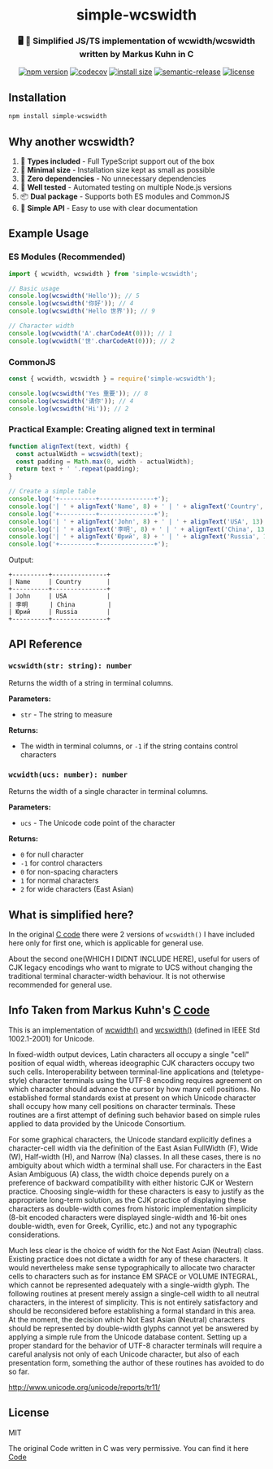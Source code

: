 <h1 align="center">simple-wcswidth</h1>
<h3 align="center"> 🖥️ 💬 Simplified JS/TS implementation of wcwidth/wcswidth written by Markus Kuhn in C</h3>

<p align="center">
  <a href="https://www.npmjs.com/package/simple-wcswidth"><img src="https://img.shields.io/npm/v/simple-wcswidth.svg" alt="npm version"></a>
  <a href="https://codecov.io/gh/console-table-printer/simple-wcswidth"><img src="https://codecov.io/gh/console-table-printer/simple-wcswidth/graph/badge.svg?token=X4QPKTCB6A" alt="codecov"></a>
  <a href="https://packagephobia.now.sh/result?p=simple-wcswidth"><img src="https://packagephobia.now.sh/badge?p=simple-wcswidth@latest" alt="install size"></a>
  <a href="https://github.com/semantic-release/semantic-release"><img src="https://img.shields.io/badge/%20%20%F0%9F%93%A6%F0%9F%9A%80-semantic--release-e10079.svg" alt="semantic-release"></a>
  <a href="https://github.com/console-table-printer/simple-wcswidth/blob/master/LICENSE"><img src="https://img.shields.io/npm/l/simple-wcswidth.svg" alt="license"></a>
</p>

## Installation

```bash
npm install simple-wcswidth
```

## Why another wcswidth?

1. 💙 **Types included** - Full TypeScript support out of the box
2. 🤏 **Minimal size** - Installation size kept as small as possible
3. 🐒 **Zero dependencies** - No unnecessary dependencies
4. 🤖 **Well tested** - Automated testing on multiple Node.js versions
5. 📦 **Dual package** - Supports both ES modules and CommonJS
6. 🎯 **Simple API** - Easy to use with clear documentation

## Example Usage

### ES Modules (Recommended)
```javascript
import { wcwidth, wcswidth } from 'simple-wcswidth';

// Basic usage
console.log(wcswidth('Hello')); // 5
console.log(wcswidth('你好')); // 4
console.log(wcswidth('Hello 世界')); // 9

// Character width
console.log(wcwidth('A'.charCodeAt(0))); // 1
console.log(wcwidth('世'.charCodeAt(0))); // 2
```

### CommonJS
```javascript
const { wcwidth, wcswidth } = require('simple-wcswidth');

console.log(wcswidth('Yes 重要')); // 8
console.log(wcswidth('请你')); // 4
console.log(wcswidth('Hi')); // 2
```

### Practical Example: Creating aligned text in terminal

```javascript
function alignText(text, width) {
  const actualWidth = wcswidth(text);
  const padding = Math.max(0, width - actualWidth);
  return text + ' '.repeat(padding);
}

// Create a simple table
console.log('+----------+---------------+');
console.log('| ' + alignText('Name', 8) + ' | ' + alignText('Country', 13) + ' |');
console.log('+----------+---------------+');
console.log('| ' + alignText('John', 8) + ' | ' + alignText('USA', 13) + ' |');
console.log('| ' + alignText('李明', 8) + ' | ' + alignText('China', 13) + ' |');
console.log('| ' + alignText('Юрий', 8) + ' | ' + alignText('Russia', 13) + ' |');
console.log('+----------+---------------+');
```

Output:
```
+----------+---------------+
| Name     | Country       |
+----------+---------------+
| John     | USA           |
| 李明      | China         |
| Юрий     | Russia        |
+----------+---------------+
```

## API Reference

### `wcswidth(str: string): number`

Returns the width of a string in terminal columns.

**Parameters:**
- `str` - The string to measure

**Returns:**
- The width in terminal columns, or `-1` if the string contains control characters

### `wcwidth(ucs: number): number`

Returns the width of a single character in terminal columns.

**Parameters:**
- `ucs` - The Unicode code point of the character

**Returns:**
- `0` for null character
- `-1` for control characters
- `0` for non-spacing characters
- `1` for normal characters
- `2` for wide characters (East Asian)

## What is simplified here?

In the original [C code](https://www.cl.cam.ac.uk/~mgk25/ucs/wcwidth.c) there were 2 versions of `wcswidth()` I have included here only for first one, which is applicable for general use.

About the second one(WHICH I DIDNT INCLUDE HERE), useful for users of CJK legacy encodings who want to migrate to UCS without changing the traditional terminal character-width behaviour. It is not otherwise recommended for general use.

## Info Taken from Markus Kuhn's [C code](https://www.cl.cam.ac.uk/~mgk25/ucs/wcwidth.c)

This is an implementation of [wcwidth()](http://www.opengroup.org/onlinepubs/007904975/functions/wcwidth.html) and [wcswidth()](http://www.opengroup.org/onlinepubs/007904975/functions/wcswidth.html) (defined in
IEEE Std 1002.1-2001) for Unicode.

In fixed-width output devices, Latin characters all occupy a single
"cell" position of equal width, whereas ideographic CJK characters
occupy two such cells. Interoperability between terminal-line
applications and (teletype-style) character terminals using the
UTF-8 encoding requires agreement on which character should advance
the cursor by how many cell positions. No established formal
standards exist at present on which Unicode character shall occupy
how many cell positions on character terminals. These routines are
a first attempt of defining such behavior based on simple rules
applied to data provided by the Unicode Consortium.

For some graphical characters, the Unicode standard explicitly
defines a character-cell width via the definition of the East Asian
FullWidth (F), Wide (W), Half-width (H), and Narrow (Na) classes.
In all these cases, there is no ambiguity about which width a
terminal shall use. For characters in the East Asian Ambiguous (A)
class, the width choice depends purely on a preference of backward
compatibility with either historic CJK or Western practice.
Choosing single-width for these characters is easy to justify as
the appropriate long-term solution, as the CJK practice of
displaying these characters as double-width comes from historic
implementation simplicity (8-bit encoded characters were displayed
single-width and 16-bit ones double-width, even for Greek,
Cyrillic, etc.) and not any typographic considerations.

Much less clear is the choice of width for the Not East Asian
(Neutral) class. Existing practice does not dictate a width for any
of these characters. It would nevertheless make sense
typographically to allocate two character cells to characters such
as for instance EM SPACE or VOLUME INTEGRAL, which cannot be
represented adequately with a single-width glyph. The following
routines at present merely assign a single-cell width to all
neutral characters, in the interest of simplicity. This is not
entirely satisfactory and should be reconsidered before
establishing a formal standard in this area. At the moment, the
decision which Not East Asian (Neutral) characters should be
represented by double-width glyphs cannot yet be answered by
applying a simple rule from the Unicode database content. Setting
up a proper standard for the behavior of UTF-8 character terminals
will require a careful analysis not only of each Unicode character,
but also of each presentation form, something the author of these
routines has avoided to do so far.

http://www.unicode.org/unicode/reports/tr11/

## License

MIT

The original Code written in C was very permissive. You can find it here [Code](http://www.cl.cam.ac.uk/~mgk25/ucs/wcwidth.c)
